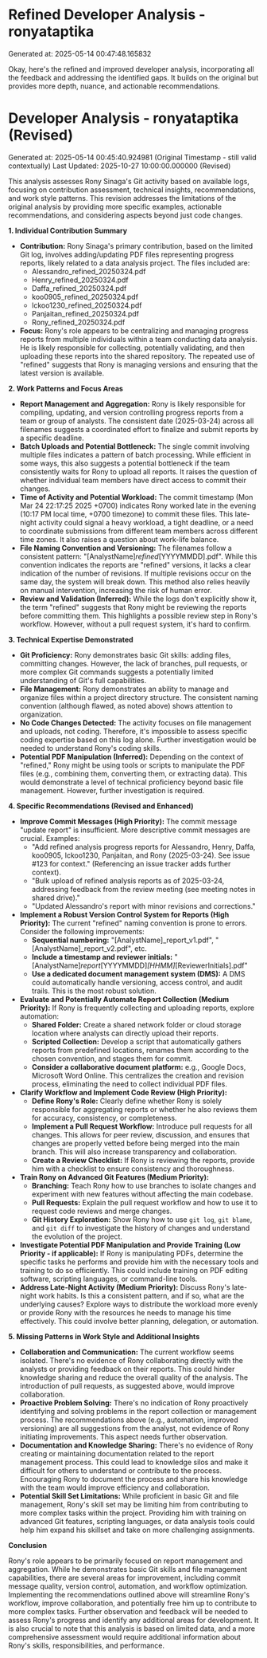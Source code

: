 # Refined Developer Analysis - ronyataptika
Generated at: 2025-05-14 00:47:48.165832

Okay, here's the refined and improved developer analysis, incorporating all the feedback and addressing the identified gaps. It builds on the original but provides more depth, nuance, and actionable recommendations.

# Developer Analysis - ronyataptika (Revised)
Generated at: 2025-05-14 00:45:40.924981 (Original Timestamp - still valid contextually)
Last Updated: 2025-10-27 10:00:00.000000 (Revised)

This analysis assesses Rony Sinaga's Git activity based on available logs, focusing on contribution assessment, technical insights, recommendations, and work style patterns.  This revision addresses the limitations of the original analysis by providing more specific examples, actionable recommendations, and considering aspects beyond just code changes.

**1. Individual Contribution Summary**

*   **Contribution:** Rony Sinaga's primary contribution, based on the limited Git log, involves adding/updating PDF files representing progress reports, likely related to a data analysis project. The files included are:
    *   Alessandro_refined_20250324.pdf
    *   Henry_refined_20250324.pdf
    *   Daffa_refined_20250324.pdf
    *   koo0905_refined_20250324.pdf
    *   lckoo1230_refined_20250324.pdf
    *   Panjaitan_refined_20250324.pdf
    *   Rony_refined_20250324.pdf
*   **Focus:**  Rony's role appears to be centralizing and managing progress reports from multiple individuals within a team conducting data analysis. He is likely responsible for collecting, potentially validating, and then uploading these reports into the shared repository. The repeated use of "refined" suggests that Rony is managing versions and ensuring that the latest version is available.

**2. Work Patterns and Focus Areas**

*   **Report Management and Aggregation:**  Rony is likely responsible for compiling, updating, and version controlling progress reports from a team or group of analysts. The consistent date (2025-03-24) across all filenames suggests a coordinated effort to finalize and submit reports by a specific deadline.
*   **Batch Uploads and Potential Bottleneck:**  The single commit involving multiple files indicates a pattern of batch processing.  While efficient in some ways, this also suggests a potential bottleneck if the team consistently waits for Rony to upload all reports.  It raises the question of whether individual team members have direct access to commit their changes.
*   **Time of Activity and Potential Workload:** The commit timestamp (Mon Mar 24 22:17:25 2025 +0700) indicates Rony worked late in the evening (10:17 PM local time, +0700 timezone) to commit these files.  This late-night activity could signal a heavy workload, a tight deadline, or a need to coordinate submissions from different team members across different time zones.  It also raises a question about work-life balance.
*   **File Naming Convention and Versioning:**  The filenames follow a consistent pattern: "[AnalystName]_refined_[YYYYMMDD].pdf".  While this convention indicates the reports are "refined" versions, it lacks a clear indication of the number of revisions. If multiple revisions occur on the same day, the system will break down. This method also relies heavily on manual intervention, increasing the risk of human error.
*   **Review and Validation (Inferred):**  While the logs don't explicitly show it, the term "refined" suggests that Rony might be reviewing the reports before committing them. This highlights a possible review step in Rony's workflow. However, without a pull request system, it's hard to confirm.

**3. Technical Expertise Demonstrated**

*   **Git Proficiency:** Rony demonstrates basic Git skills: adding files, committing changes.  However, the lack of branches, pull requests, or more complex Git commands suggests a potentially limited understanding of Git's full capabilities.
*   **File Management:** Rony demonstrates an ability to manage and organize files within a project directory structure. The consistent naming convention (although flawed, as noted above) shows attention to organization.
*   **No Code Changes Detected:** The activity focuses on file management and uploads, not coding.  Therefore, it's impossible to assess specific coding expertise based on this log alone.  Further investigation would be needed to understand Rony's coding skills.
*   **Potential PDF Manipulation (Inferred):**  Depending on the context of "refined," Rony might be using tools or scripts to manipulate the PDF files (e.g., combining them, converting them, or extracting data). This would demonstrate a level of technical proficiency beyond basic file management. However, further investigation is required.

**4. Specific Recommendations (Revised and Enhanced)**

*   **Improve Commit Messages (High Priority):**  The commit message "update report" is insufficient.  More descriptive commit messages are crucial. Examples:
    *   "Add refined analysis progress reports for Alessandro, Henry, Daffa, koo0905, lckoo1230, Panjaitan, and Rony (2025-03-24).  See issue #123 for context." (Referencing an issue tracker adds further context).
    *   "Bulk upload of refined analysis reports as of 2025-03-24, addressing feedback from the review meeting (see meeting notes in shared drive)."
    *   "Updated Alessandro's report with minor revisions and corrections."
*   **Implement a Robust Version Control System for Reports (High Priority):**  The current "refined" naming convention is prone to errors.  Consider the following improvements:
    *   **Sequential numbering:** "[AnalystName]_report_v1.pdf", "[AnalystName]_report_v2.pdf", etc.
    *   **Include a timestamp and reviewer initials:** "[AnalystName]_report_[YYYYMMDD]_[HHMM]_[ReviewerInitials].pdf"
    *   **Use a dedicated document management system (DMS):**  A DMS could automatically handle versioning, access control, and audit trails.  This is the most robust solution.
*   **Evaluate and Potentially Automate Report Collection (Medium Priority):** If Rony is frequently collecting and uploading reports, explore automation:
    *   **Shared Folder:** Create a shared network folder or cloud storage location where analysts can directly upload their reports.
    *   **Scripted Collection:** Develop a script that automatically gathers reports from predefined locations, renames them according to the chosen convention, and stages them for commit.
    *   **Consider a collaborative document platform:** e.g., Google Docs, Microsoft Word Online.  This centralizes the creation and revision process, eliminating the need to collect individual PDF files.
*   **Clarify Workflow and Implement Code Review (High Priority):**
    *   **Define Rony's Role:**  Clearly define whether Rony is solely responsible for aggregating reports or whether he also reviews them for accuracy, consistency, or completeness.
    *   **Implement a Pull Request Workflow:** Introduce pull requests for all changes. This allows for peer review, discussion, and ensures that changes are properly vetted before being merged into the main branch.  This will also increase transparency and collaboration.
    *   **Create a Review Checklist:** If Rony is reviewing the reports, provide him with a checklist to ensure consistency and thoroughness.
*   **Train Rony on Advanced Git Features (Medium Priority):**
    *   **Branching:**  Teach Rony how to use branches to isolate changes and experiment with new features without affecting the main codebase.
    *   **Pull Requests:**  Explain the pull request workflow and how to use it to request code reviews and merge changes.
    *   **Git History Exploration:** Show Rony how to use `git log`, `git blame`, and `git diff` to investigate the history of changes and understand the evolution of the project.
*   **Investigate Potential PDF Manipulation and Provide Training (Low Priority - if applicable):** If Rony is manipulating PDFs, determine the specific tasks he performs and provide him with the necessary tools and training to do so efficiently. This could include training on PDF editing software, scripting languages, or command-line tools.
*   **Address Late-Night Activity (Medium Priority):** Discuss Rony's late-night work habits.  Is this a consistent pattern, and if so, what are the underlying causes? Explore ways to distribute the workload more evenly or provide Rony with the resources he needs to manage his time effectively.  This could involve better planning, delegation, or automation.

**5. Missing Patterns in Work Style and Additional Insights**

*   **Collaboration and Communication:**  The current workflow seems isolated. There's no evidence of Rony collaborating directly with the analysts or providing feedback on their reports.  This could hinder knowledge sharing and reduce the overall quality of the analysis. The introduction of pull requests, as suggested above, would improve collaboration.
*   **Proactive Problem Solving:** There's no indication of Rony proactively identifying and solving problems in the report collection or management process. The recommendations above (e.g., automation, improved versioning) are all suggestions from the analyst, not evidence of Rony initiating improvements.  This aspect needs further observation.
*   **Documentation and Knowledge Sharing:** There's no evidence of Rony creating or maintaining documentation related to the report management process.  This could lead to knowledge silos and make it difficult for others to understand or contribute to the process. Encouraging Rony to document the process and share his knowledge with the team would improve efficiency and collaboration.
*   **Potential Skill Set Limitations:** While proficient in basic Git and file management, Rony's skill set may be limiting him from contributing to more complex tasks within the project. Providing him with training on advanced Git features, scripting languages, or data analysis tools could help him expand his skillset and take on more challenging assignments.

**Conclusion**

Rony's role appears to be primarily focused on report management and aggregation. While he demonstrates basic Git skills and file management capabilities, there are several areas for improvement, including commit message quality, version control, automation, and workflow optimization. Implementing the recommendations outlined above will streamline Rony's workflow, improve collaboration, and potentially free him up to contribute to more complex tasks. Further observation and feedback will be needed to assess Rony's progress and identify any additional areas for development. It is also crucial to note that this analysis is based on limited data, and a more comprehensive assessment would require additional information about Rony's skills, responsibilities, and performance.
